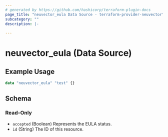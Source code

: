 ```yaml
---
# generated by https://github.com/hashicorp/terraform-plugin-docs
page_title: "neuvector_eula Data Source - terraform-provider-neuvector"
subcategory: ""
description: |-
  
---
```


# neuvector_eula (Data Source)



## Example Usage

```terraform
data "neuvector_eula" "test" {}
```

<!-- schema generated by tfplugindocs -->
## Schema

### Read-Only

- `accepted` (Boolean) Represents the EULA status.
- `id` (String) The ID of this resource.


